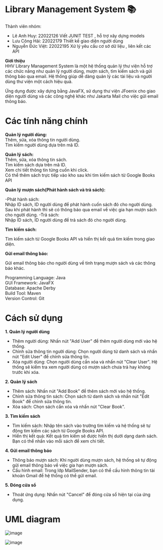 # Library Management System 📚
Thành viên nhóm: 
+ Lê Anh Huy: 22022126 Viết JUNIT TEST , hỗ trợ xây dựng models
+ Lưu Công Hải: 22022179 Thiết kế giao diện người dùng
+ Nguyễn Đức Việt: 22022195 Xử lý yêu cầu cơ sở dữ liệu , liên kết các API

**Giới thiệu** <br>
HHV Library Management System là một hệ thống quản lý thư viện hỗ trợ các chức năng như quản lý người dùng, mượn sách, tìm kiếm sách và gửi thông báo qua email. Hệ thống giúp dễ dàng quản lý các tài liệu và người dùng thư viện một cách hiệu quả.

Ứng dụng được xây dựng bằng JavaFX, sử dụng thư viện JFoenix cho giao diện người dùng và các công nghệ khác như Jakarta Mail cho việc gửi email thông báo.

# Các tính năng chính

**Quản lý người dùng:** <br>
Thêm, sửa, xóa thông tin người dùng. <br>
Tìm kiếm người dùng dựa trên mã ID.<br>

**Quản lý sách:** <br>
Thêm, sửa, xóa thông tin sách. <br>
Tìm kiếm sách dựa trên mã ID.<br>
Xem chi tiết thông tin từng cuốn khi click.<br>
Có thể thêm sách trực tiếp vào kho sau khi tìm kiếm sách từ Google Books API 

**Quản lý mượn sách(Phát hành sách và trả sách):**

-Phát hành sách: <br>
Nhập ID sách, ID người dùng để phát hành cuốn sách đó cho người dùng. <br>
Sau khi phát hành thì sẽ có thông báo qua email về việc gia hạn mượn sách cho người dùng.
-Trả sách: <br>
Nhập ID sách, ID người dùng để trả sách đó cho người dùng. <br>

**Tìm kiếm sách:**

Tìm kiếm sách từ Google Books API và hiển thị kết quả tìm kiếm trong giao diện.

**Gửi email thông báo:**

Gửi email thông báo cho người dùng về tình trạng mượn sách và các thông báo khác.

 Programming Language: Java<br>
 GUI Framework: JavaFX<br>
 Database: Apache Derby<br>
 Build Tool: Maven<br>
 Version Control: Git

# Cách sử dụng

**1. Quản lý người dùng**

+ Thêm người dùng: Nhấn nút "Add User" để thêm người dùng mới vào hệ thống.
+ Chỉnh sửa thông tin người dùng: Chọn người dùng từ danh sách và nhấn nút "Edit User" để chỉnh sửa thông tin.
+ Xóa người dùng: Chọn người dùng cần xóa và nhấn nút "Clear User". Hệ thống sẽ kiểm tra xem người dùng có mượn sách chưa trả hay không trước khi xóa.

**2. Quản lý sách**

+ Thêm sách: Nhấn nút "Add Book" để thêm sách mới vào hệ thống.
+ Chỉnh sửa thông tin sách: Chọn sách từ danh sách và nhấn nút "Edit Book" để chỉnh sửa thông tin.
+ Xóa sách: Chọn sách cần xóa và nhấn nút "Clear Book".
  
**3. Tìm kiếm sách**
+ Tìm kiếm sách: Nhập tên sách vào trường tìm kiếm và hệ thống sẽ tự động tìm kiếm các sách từ Google Books API.
+ Hiển thị kết quả: Kết quả tìm kiếm sẽ được hiển thị dưới dạng danh sách. Bạn có thể nhấn vào mỗi sách để xem chi tiết.
  
**4. Gửi email thông báo**
+ Thông báo mượn sách: Khi người dùng mượn sách, hệ thống sẽ tự động gửi email thông báo về việc gia hạn mượn sách.
+ Cấu hình email: Trong lớp MailSender, bạn có thể cấu hình thông tin tài khoản Gmail để hệ thống có thể gửi email.

**5. Đóng cửa sổ**
+ Thoát ứng dụng: Nhấn nút "Cancel" để đóng cửa sổ hiện tại của ứng dụng.

# UML diagram
![image](https://github.com/user-attachments/assets/e48a9763-4147-49df-8c0a-a0610ee263a0)

![image](https://github.com/user-attachments/assets/52cd6dc8-f7cb-4e28-a2c1-06bbf3a32cf0)


